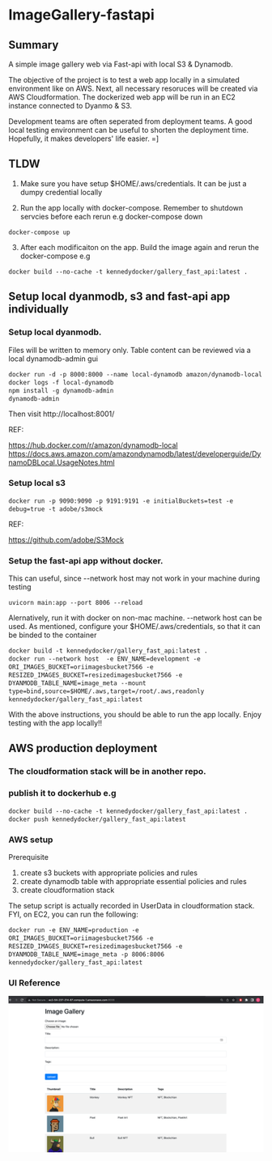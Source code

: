 # ImageGallery-fastapi

## Summary
A simple image gallery web via Fast-api with local S3 & Dynamodb. 

The objective of the project is to test a web app locally in a simulated environment like on AWS. Next, all necessary resoruces will be created via AWS Cloudformation. The dockerized web app will be run in an EC2 instance connected to Dyanmo & S3. 

Development teams are often seperated from deployment teams. A good local testing environment can be useful to shorten the deployment time. Hopefully, it makes developers' life easier. =]

## TLDW
1. Make sure you have setup $HOME/.aws/credentials. It can be just a dumpy credential locally

2. Run the app locally with docker-compose. Remember to shutdown servcies before each rerun e.g docker-compose down
```
docker-compose up
```

3. After each modificaiton on the app. Build the image again and rerun the docker-compose e.g
```
docker build --no-cache -t kennedydocker/gallery_fast_api:latest .
```

## Setup local dyanmodb, s3 and fast-api app individually 
### Setup local dyanmodb. 
Files will be written to memory only. Table content can be reviewed via a local dynamodb-admin gui
```
docker run -d -p 8000:8000 --name local-dynamodb amazon/dynamodb-local
docker logs -f local-dynamodb
npm install -g dynamodb-admin
dynamodb-admin
```
Then visit http://localhost:8001/

REF:

https://hub.docker.com/r/amazon/dynamodb-local
https://docs.aws.amazon.com/amazondynamodb/latest/developerguide/DynamoDBLocal.UsageNotes.html

### Setup local s3
```
docker run -p 9090:9090 -p 9191:9191 -e initialBuckets=test -e debug=true -t adobe/s3mock
```
REF:

https://github.com/adobe/S3Mock

### Setup the fast-api app without docker. 
This can useful, since --network host may not work in your machine during testing
```
uvicorn main:app --port 8006 --reload 
```

Alernatively, run it with docker on non-mac machine.  --network host can be used. As mentioned, configure your $HOME/.aws/credentials, so that it can be binded to the container
```
docker build -t kennedydocker/gallery_fast_api:latest .
docker run --network host  -e ENV_NAME=development -e ORI_IMAGES_BUCKET=oriimagesbucket7566 -e RESIZED_IMAGES_BUCKET=resizedimagesbucket7566 -e DYANMODB_TABLE_NAME=image_meta --mount type=bind,source=$HOME/.aws,target=/root/.aws,readonly kennedydocker/gallery_fast_api:latest
```

With the above instructions, you should be able to run the app locally. Enjoy testing with the app locally!!

##  AWS production deployment
### The cloudformation stack will be in another repo.

### publish it to dockerhub e.g
```
docker build --no-cache -t kennedydocker/gallery_fast_api:latest .
docker push kennedydocker/gallery_fast_api:latest
```

### AWS setup
Prerequisite
1. create s3 buckets with appropriate policies and rules
2. create dynamodb table with appropriate essential policies and rules
3. create cloudformation stack

The setup script is actually recorded in UserData in cloudformation stack. FYI, on EC2, you can run the following:
```
docker run -e ENV_NAME=production -e ORI_IMAGES_BUCKET=oriimagesbucket7566 -e RESIZED_IMAGES_BUCKET=resizedimagesbucket7566 -e DYANMODB_TABLE_NAME=image_meta -p 8006:8006 kennedydocker/gallery_fast_api:latest
```

### UI Reference
![plot](./image/ui_ref.png)